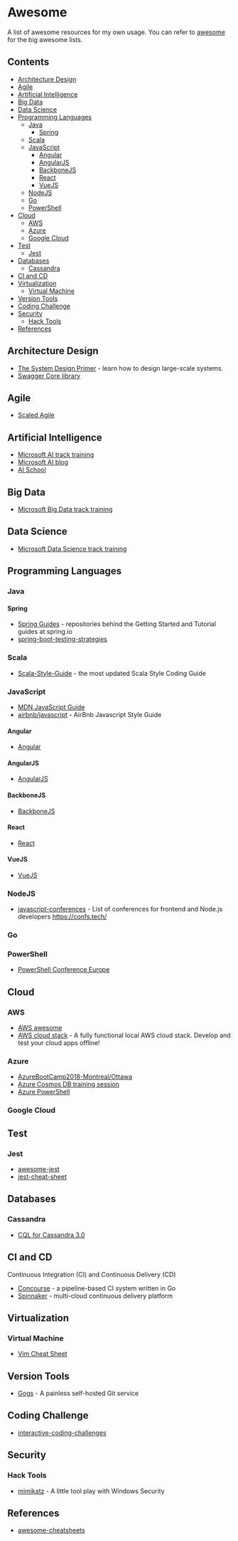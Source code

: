 # Awesome
A list of awesome resources for my own usage. You can refer to [awesome](https://github.com/sindresorhus/awesome) for the big awesome lists.  

## Contents
- [Architecture Design](#architecture-design)
- [Agile](#agile)
- [Artificial Intelligence](#artificial-intelligence)
- [Big Data](#big-data)
- [Data Science](#data-science)
- [Programming Languages](#programming-languages)
  * [Java](#java)
    * [Spring](#spring)
  * [Scala](#scala)
  * [JavaScript](#javascript)
    * [Angular](#angular)
    * [AngularJS](#angularjs)
    * [BackboneJS](#backbonejs)
    * [React](#react)
    * [VueJS](#vuejs)
  * [NodeJS](#nodejs)
  * [Go](#go)
  * [PowerShell](#powershell)
- [Cloud](#cloud)
  * [AWS](#aws)
  * [Azure](#azure)
  * [Google Cloud](#google-cloud)
- [Test](#test)
  * [Jest](#jest)
- [Databases](#databases)
  * [Cassandra](#cassandra)
- [CI and CD](#ci-and-cd)
- [Virtualization](#virtualization)
  * [Virtual Machine](#virtual-machine)  
- [Version Tools](#version-tools)
- [Coding Challenge](#coding-challenge)
- [Security](#security)
  * [Hack Tools](#hack-tools)
- [References](#references)

## Architecture Design
* [The System Design Primer](https://github.com/donnemartin/system-design-primer) - learn how to design large-scale systems.  
* [Swagger Core library](https://github.com/swagger-api/swagger-core)

## Agile
* [Scaled Agile](https://www.scaledagileframework.com/)

## Artificial Intelligence
* [Microsoft AI track training](https://academy.microsoft.com/en-us/professional-program/tracks/artificial-intelligence/)
* [Microsoft AI blog](https://blogs.microsoft.com/ai/)
* [AI School](https://aischool.microsoft.com/learning-paths)

## Big Data
* [Microsoft Big Data track training](https://academy.microsoft.com/en-us/professional-program/tracks/big-data/)

## Data Science
* [Microsoft Data Science track training](https://academy.microsoft.com/en-us/professional-program/tracks/data-science/)

## Programming Languages

### Java

#### Spring
* [Spring Guides](https://github.com/spring-guides) - repositories behind the Getting Started and Tutorial guides at spring.io
* [spring-boot-testing-strategies](https://github.com/mechero/spring-boot-testing-strategies)


### Scala
* [Scala-Style-Guide](https://github.com/databricks/scala-style-guide) - the most updated Scala Style Coding Guide

### JavaScript
* [MDN JavaScript Guide](https://developer.mozilla.org/bm/docs/Web/JavaScript/Guide)
* [airbnb/javascript](https://github.com/airbnb/javascript) - AirBnb Javascript Style Guide

#### Angular
* [Angular](https://angular.io/)

#### AngularJS
* [AngularJS](https://angularjs.org/)

#### BackboneJS
* [BackboneJS](http://backbonejs.org/)

#### React
* [React](https://reactjs.org/)

#### VueJS
* [VueJS](https://vuejs.org/)


### NodeJS
* [javascript-conferences](https://github.com/tech-conferences/javascript-conferences) - List of conferences for frontend and Node.js developers https://confs.tech/

### Go

### PowerShell
* [PowerShell Conference Europe](https://github.com/psconfeu)

## Cloud

### AWS
* [AWS awesome](https://github.com/donnemartin/awesome-aws)
* [AWS cloud stack](https://github.com/localstack/localstack) - A fully functional local AWS cloud stack. Develop and test your cloud apps offline!

### Azure
* [AzureBootCamp2018-Montreal/Ottawa](https://github.com/MSDEVMTL/GlobalAzureBootcamp2018)
* [Azure Cosmos DB training session](https://azure.microsoft.com/en-us/blog/get-started-with-azure-cosmos-db-through-this-technical-training-series/)
* [Azure PowerShell](https://github.com/Azure/azure-powershell)

### Google Cloud


## Test
### Jest
* [awesome-jest](https://github.com/jest-community/awesome-jest)
* [jest-cheat-sheet](https://github.com/sapegin/jest-cheat-sheet)

## Databases

### Cassandra
* [CQL for Cassandra 3.0](https://docs.datastax.com/en/cql/3.3/)

## CI and CD
Continuous Integration (CI) and Continuous Delivery (CD)
* [Concourse](https://concourse.ci/) - a pipeline-based CI system written in Go
* [Spinnaker](https://www.spinnaker.io/) - multi-cloud continuous delivery platform  

## Virtualization

### Virtual Machine
* [Vim Cheat Sheet](https://vim.rtorr.com/)

## Version Tools
* [Gogs](https://gogs.io/) - A painless self-hosted Git service

## Coding Challenge
* [interactive-coding-challenges](https://github.com/donnemartin/interactive-coding-challenges)

## Security

### Hack Tools
* [mimikatz](https://github.com/gentilkiwi/mimikatz) - A little tool play with Windows Security

## References
* [awesome-cheatsheets](https://github.com/LeCoupa/awesome-cheatsheets)
